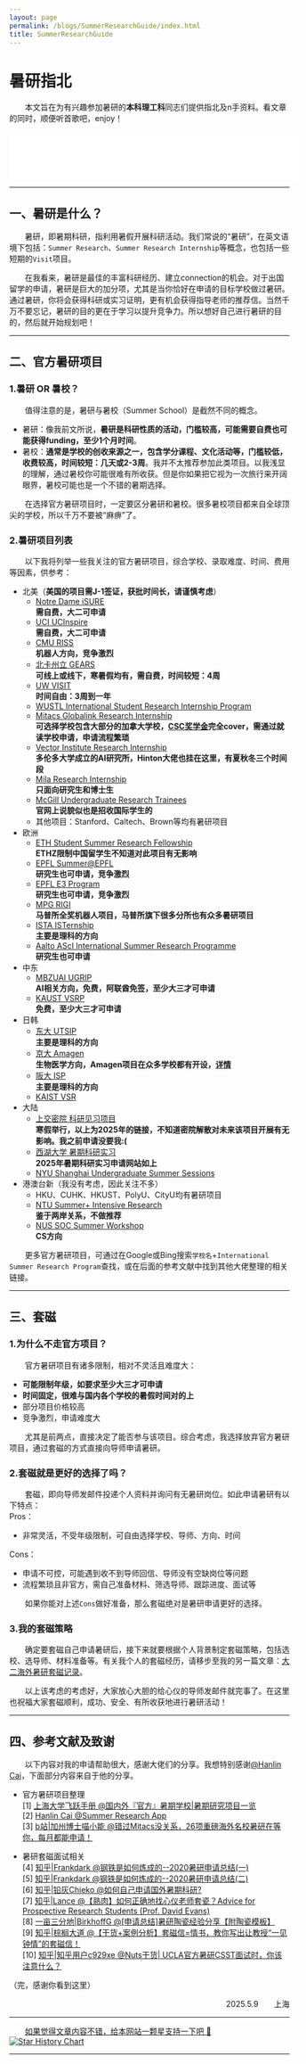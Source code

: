 ```yaml
---
layout: page
permalink: /blogs/SummerResearchGuide/index.html
title: SummerResearchGuide
---
```


# 暑研指北

&emsp;&emsp;本文旨在为有兴趣参加暑研的**本科理工科**同志们提供指北及n手资料。看文章的同时，顺便听首歌吧，enjoy！<br>
<center>
  <iframe frameborder="no" border="0" marginwidth="0" marginheight="0" width=520 height=86 src="//music.163.com/outchain/player?type=2&id=35678539&auto=0&height=66"></iframe>
</center>

---

## 一、暑研是什么？

&emsp;&emsp;暑研，即暑期科研，指利用暑假开展科研活动。我们常说的“暑研”，在英文语境下包括：`Summer Research`、`Summer Research Internship`等概念，也包括一些短期的`Visit`项目。<br>

&emsp;&emsp;在我看来，暑研是最佳的丰富科研经历、建立connection的机会。对于出国留学的申请，暑研是巨大的加分项，尤其是当你恰好在申请的目标学校做过暑研。通过暑研，你将会获得科研或实习证明，更有机会获得指导老师的推荐信。当然千万不要忘记，暑研的目的更在于学习以提升竞争力。所以想好自己进行暑研的目的，然后就开始规划吧！<br>

---

## 二、官方暑研项目
### 1.暑研 OR 暑校？

&emsp;&emsp;值得注意的是，暑研与暑校（Summer School）是截然不同的概念。<br>

- 暑研：像我前文所说，**暑研是科研性质的活动，门槛较高，可能需要自费也可能获得funding，至少1个月时间**。
- 暑校：**通常是学校的创收来源之一，包含学分课程、文化活动等，门槛较低，收费较高，时间较短：几天或2-3周**。我并不太推荐参加此类项目。以我浅显的理解，通过暑校你可能很难有所收获。但是你如果把它视为一次旅行来开阔眼界，暑校可能也是一个不错的暑期选择。<br>

&emsp;&emsp;在选择官方暑研项目时，一定要区分暑研和暑校。很多暑校项目都来自全球顶尖的学校，所以千万不要被“麻痹”了。<br>

### 2.暑研项目列表

&emsp;&emsp;以下我将列举一些我关注的官方暑研项目，综合学校、录取难度、时间、费用等因素，供参考：<br>
- 北美（**美国的项目需J-1签证，获批时间长，请谨慎考虑**）
  - [Notre Dame iSURE](https://ndi-sa.nd.edu/index.cfm?FuseAction=Programs.ViewProgramAngular&id=10096)<br>**需自费，大二可申请**
  - [UCI UCInspire](https://sites.uci.edu/ucinspire/)<br>**需自费，大二可申请**
  - [CMU RISS](https://riss.ri.cmu.edu/)<br>**机器人方向，竞争激烈**
  - [北卡州立 GEARS](https://gti.ncsu.edu/gears/)<br>**可线上或线下，寒暑假均有，需自费，时间较短：4周**
  - [UW VISIT](https://www.ielp.uw.edu/programs/research-programs/visit/overview)<br>**时间自由：3周到一年**
  - [WUSTL International Student Research Internship Program](https://engineering.washu.edu/academics/undergraduate-research/international-student-research-internship-program.html)
  - [Mitacs Globalink Research Internship](https://www.mitacs.ca/our-programs/globalink-research-internship-students/)<br>**可选择学校包含大部分的加拿大学校，[CSC奖学金](https://www.csc.edu.cn/chuguo/s/3304)完全cover，需通过就读学校申请，申请流程繁琐**
  - [Vector Institute Research Internship](https://vectorinstitute.ai/programs/research-internships/)<br>**多伦多大学成立的AI研究所，Hinton大佬也挂在这里，有夏秋冬三个时间段**
  - [Mila Research Internship](https://mila.quebec/en/prospective-students-postdocs/research-internships)<br>**只面向研究生和博士生**
  - [McGill Undergraduate Research Trainees](https://www.mcgill.ca/student-records/trainees)<br>**官网上说貌似也是招收国际学生的**
  - 其他项目：Stanford、Caltech、Brown等均有暑研项目
- 欧洲
  - [ETH Student Summer Research Fellowship](https://inf.ethz.ch/studies/summer-research-fellowship.html)<br>**ETHZ限制中国留学生不知道对此项目有无影响**
  - [EPFL Summer@EPFL](https://summer.epfl.ch/)<br>**研究生也可申请，竞争激烈**
  - [EPFL E3 Program](https://eee.epfl.ch/)<br>**研究生也可申请，竞争激烈**
  - [MPG RIGI](https://rig-internships.com/)<br>**马普所全奖机器人项目，马普所旗下很多分所也有众多暑研项目**
  - [ISTA ISTernship](https://phd.pages.ist.ac.at/isternship/)<br>**主要是理科的方向**
  - [Aalto AScI International Summer Research Programme](https://www.aalto.fi/en/aalto-science-institute-asci/aalto-science-institute-international-summer-research-programme)<br>**研究生也可申请**
- 中东
  - [MBZUAI UGRIP](https://mbzuai.ac.ae/ugrip/)<br>**AI相关方向，免费，阿联酋免签，至少大三才可申请**
  - [KAUST VSRP](https://admissions.kaust.edu.sa/study/internships)<br>**免费，至少大三才可申请**
- 日韩
  - [东大 UTSIP](https://www.k.u-tokyo.ac.jp/en/education/for_undergraduate/utsip/)<br>**主要是理科的方向**
  - [京大 Amagen](https://www.opir.kyoto-u.ac.jp/study/en/curriculum/amgenscholars/research/)<br>**生物医学方向，Amagen项目在众多学校都有开设，[详情](https://amgenscholars.com/)**
  - [阪大 ISP](https://www.sci.osaka-u.ac.jp/en/international-summer-program-isp/)<br>**主要是理科的方向**
  - [KAIST VSR](https://io.kaist.ac.kr/menu/io.do?mguid=D4CD2D0A-21E5-E511-940C-2C44FD7DF8B9) 
- 大陆
  - [上交密院 科研见习项目](https://www.ji.sjtu.edu.cn/cn/prospective-students-zh/2024-12-02/151065/)<br>**寒假举行，以上为2025年的链接，不知道密院解散对未来该项目开展有无影响。我之前申请没要我:(**
  - [西湖大学 暑期科研实习](https://www.westlake.edu.cn/news_events/westlakenews/zsdt/202503/t20250310_53390.shtml)<br>**2025年暑期科研实习申请网站如上**
  - [NYU Shanghai Undergraduate Summer Sessions](https://shanghai.nyu.edu/page/undergraduate-summer-sessions)
- 港澳台新（我没有考虑，因此关注不多）
  - HKU、CUHK、HKUST、PolyU、CityU均有暑研项目
  - [NTU Summer+ Intensive Research](https://oia.ntu.edu.tw/short-term-programs/courses/8BF146B51660)<br>**鉴于两岸关系，不做推荐**
  - [NUS SOC Summer Workshop](https://sws.comp.nus.edu.sg/)<br>**CS方向**<br>

&emsp;&emsp;更多官方暑研项目，可通过在Google或Bing搜索`学校名`+`International Summer Research Program`查找，或在后面的参考文献中找到其他大佬整理的相关链接。<br>

---

## 三、套磁
### 1.为什么不走官方项目？

&emsp;&emsp;官方暑研项目有诸多限制，相对不灵活且难度大：<br>
- **可能限制年级，如要求至少大三才可申请**
- **时间固定，很难与国内各个学校的暑假时间对的上**
- 部分项目价格较高
- 竞争激烈，申请难度大

&emsp;&emsp;尤其是前两点，直接决定了能否参与该项目。综合考虑，我选择放弃官方暑研项目，通过套磁的方式直接向导师申请暑研。<br>

### 2.套磁就是更好的选择了吗？

&emsp;&emsp;套磁，即向导师发邮件投递个人资料并询问有无暑研岗位。如此申请暑研有以下特点：<br>
Pros：<br>
- 非常灵活，不受年级限制，可自由选择学校、导师、方向、时间

Cons：<br>
- 申请不可控，可能遇到收不到导师回信、导师没有空缺岗位等问题
- 流程繁琐且非官方，需自己准备材料、筛选导师、跟踪进度、面试等

&emsp;&emsp;如果你能对上述`Cons`做好准备，那么套磁绝对是暑研申请更好的选择。<br>

### 3.我的套磁策略
&emsp;&emsp;确定要套磁自己申请暑研后，接下来就要根据个人背景制定套磁策略，包括选校、选导师、材料准备等。有关我个人的套磁经历，请移步至我的另一篇文章：[大二海外暑研套磁记录](https://frankyanhansun.github.io/blogs/SummerResearch/)。<br>

&emsp;&emsp;以上该考虑的考虑好，大家放心大胆的给心仪的导师发邮件就完事了。在这里也祝福大家套磁顺利，成功、安全、有所收获地进行暑研活动！<br>

---

## 四、参考文献及致谢

&emsp;&emsp;以下内容对我的申请帮助很大，感谢大佬们的分享。我想特别感谢[@Hanlin Cai](https://caihanlin.com)，下面部分内容来自于他的分享。<br>

- 官方暑研项目整理<br>
  [1] [上海大学飞跃手册 @国内外『官方』暑期学校|暑期研究项目一览](https://shuosc.github.io/fly/posts/summer-program/)<br>
  [2] [Hanlin Cai @Summer Research App](https://caihanlin.com/blogs/summer-res/)<br>
  [3] [b站|加州博士喵小能 @错过Mitacs没关系，26项重磅海外名校暑研在等你，每月都能申请！](https://www.bilibili.com/video/BV1H1mVYiE17/?spm_id_from=333.337.search-card.all.click&vd_source=a416fcb6c88258170a1902d8753f0269)<br>

- 暑研套磁面试相关<br>
  [4] [知乎|Frankdark @钢铁是如何炼成的--2020暑研申请总结(一)](https://zhuanlan.zhihu.com/p/121826302)<br>
  [5] [知乎|Frankdark @钢铁是如何炼成的--2020暑研申请总结(二)](https://zhuanlan.zhihu.com/p/122252971)<br>
  [6] [知乎|铅灰Chieko @如何自己申请国外暑期科研?](https://www.zhihu.com/question/36545251)<br>
  [7] [知乎|Lance @【熟肉】如何正确地找心仪老师套瓷？Advice for Prospective Research Students (Prof. David Evans)](https://zhuanlan.zhihu.com/p/661528840)<br>
  [8] [一亩三分地|BirkhoffG @[申请总结]暑研陶瓷经验分享【附陶瓷模板】](https://www.1point3acres.com/bbs/thread-496880-1-1.html)<br>
  [9] [知乎|棕榈大道 @【干货+案例分析】套磁信=情书，教你写出让教授“一见钟情”的套磁信！](https://zhuanlan.zhihu.com/p/102099443)<br>
  [10] [知乎|知乎用户c929xe @Nuts干货| UCLA官方暑研CSST面试时，你该注意什么？](https://zhuanlan.zhihu.com/p/48296188)<br>

（完，感谢你看到这里）<br>
<p align="right">2025.5.9&emsp;&emsp;上海</p>

---

&emsp;&emsp;[如果觉得文章内容不错，给本网站一颗星支持一下吧 🥰](https://github.com/FrankYanhanSun/frankyanhansun.github.io) 
<br>[![Star History Chart](https://api.star-history.com/svg?repos=FrankYanhanSun/frankyanhansun.github.io&type=Date)](https://star-history.com/#FrankYanhanSun/frankyanhansun.github.io&Date)
<br>

---

<div id="gitalk-container"></div>
<link rel="stylesheet" href="https://cdn.jsdelivr.net/npm/gitalk@1/dist/gitalk.css">
  <script src="https://cdn.jsdelivr.net/npm/gitalk@1/dist/gitalk.min.js"></script>
<script>
  var gitalk = new Gitalk({
    clientID: 'Ov23lihnmZn9aASGczuq',
    clientSecret: '4aa9bb229bf645539bd3656036d391d4da46c8c3',
    repo: 'Gitalk_comment',
    owner: 'FrankYanhanSun',
    admin: ['FrankYanhanSun'],
    id: location.pathname,
    distractionFreeMode: false
  });
  gitalk.render('gitalk-container');
</script>
